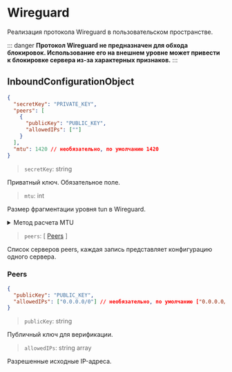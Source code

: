 # Wireguard

Реализация протокола Wireguard в пользовательском пространстве.

::: danger
**Протокол Wireguard не предназначен для обхода блокировок. Использование его на внешнем уровне может привести к блокировке сервера из-за характерных признаков.**
:::

## InboundConfigurationObject

```json
{
  "secretKey": "PRIVATE_KEY",
  "peers": [
    {
      "publicKey": "PUBLIC_KEY",
      "allowedIPs": [""]
    }
  ],
  "mtu": 1420 // необязательно, по умолчанию 1420
}
```

> `secretKey`: string

Приватный ключ. Обязательное поле.

> `mtu`: int

Размер фрагментации уровня tun в Wireguard.

<details>
<summary>Метод расчета MTU</summary>

Структура пакета Wireguard выглядит следующим образом:

```
- 20-байтный IPv4-заголовок или 40-байтный IPv6-заголовок
- 8-байтный UDP-заголовок
- 4 байта — тип
- 4 байта — индекс ключа
- 8 байт — nonce
- N байт — зашифрованные данные
- 16 байт — аутентификационный тег
```

`N байт — зашифрованные данные` — это и есть значение MTU, которое зависит от того, используется ли IPv4 или IPv6. Значение может быть 1440 (IPv4) или 1420 (IPv6). В особых условиях значение может быть дополнительно уменьшено (например, для PPPoE — минус 8 байт).

</details>

> `peers`: \[ [Peers](#peers) \]

Список серверов peers, каждая запись представляет конфигурацию одного сервера.

### Peers

```json
{
  "publicKey": "PUBLIC_KEY",
  "allowedIPs": ["0.0.0.0/0"] // необязательно, по умолчанию ["0.0.0.0/0", "::/0"]
}
```

> `publicKey`: string

Публичный ключ для верификации.

> `allowedIPs`: string array

Разрешенные исходные IP-адреса.

